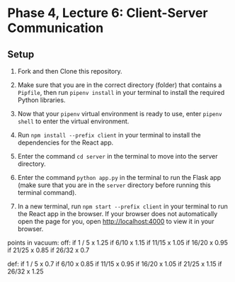 # Phase 4, Lecture 6: Client-Server Communication

## Setup

1. Fork and then Clone this repository.

2. Make sure that you are in the correct directory (folder) that contains a `Pipfile`, then run `pipenv install` in your terminal to install the required Python libraries.

3. Now that your `pipenv` virtual environment is ready to use, enter `pipenv shell` to enter the virtual environment.

4. Run `npm install --prefix client` in your terminal to install the dependencies for the React app.

5. Enter the command `cd server` in the terminal to move into the server directory.

6. Enter the command `python app.py` in the terminal to run the Flask app (make sure that you are in the `server` directory before running this terminal command).

7. In a new terminal, run `npm start --prefix client` in your terminal to run the React app in the browser. If your browser does not automatically open the page for you, open [http://localhost:4000](http://localhost:4000) to view it in your browser.




points in vacuum:
off:
if 1 / 5 x 1.25
if 6/10 x 1.15
if 11/15 x 1.05
if 16/20 x 0.95
if 21/25 x 0.85
if 26/32 x 0.7

def:
if 1 / 5 x 0.7
if 6/10 x 0.85
if 11/15 x 0.95
if 16/20 x 1.05
if 21/25 x 1.15
if 26/32 x 1.25
